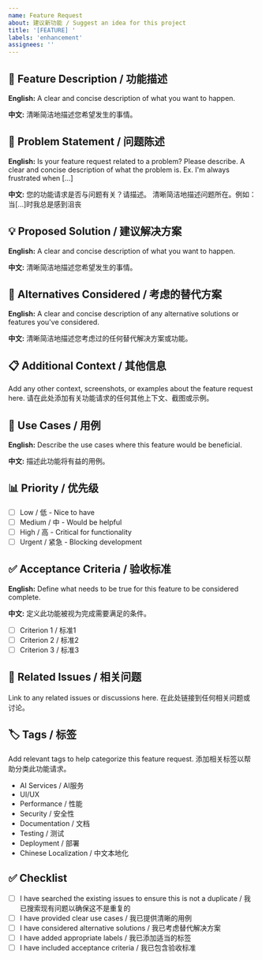 ```yaml
---
name: Feature Request
about: 建议新功能 / Suggest an idea for this project
title: '[FEATURE] '
labels: 'enhancement'
assignees: ''
---
```


## 🚀 Feature Description / 功能描述

**English:**
A clear and concise description of what you want to happen.

**中文:**
清晰简洁地描述您希望发生的事情。

## 🎯 Problem Statement / 问题陈述

**English:**
Is your feature request related to a problem? Please describe.
A clear and concise description of what the problem is. Ex. I'm always frustrated when [...]

**中文:**
您的功能请求是否与问题有关？请描述。
清晰简洁地描述问题所在。例如：当[...]时我总是感到沮丧

## 💡 Proposed Solution / 建议解决方案

**English:**
A clear and concise description of what you want to happen.

**中文:**
清晰简洁地描述您希望发生的事情。

## 🔄 Alternatives Considered / 考虑的替代方案

**English:**
A clear and concise description of any alternative solutions or features you've considered.

**中文:**
清晰简洁地描述您考虑过的任何替代解决方案或功能。

## 📋 Additional Context / 其他信息

Add any other context, screenshots, or examples about the feature request here.
请在此处添加有关功能请求的任何其他上下文、截图或示例。

## 🎯 Use Cases / 用例

**English:**
Describe the use cases where this feature would be beneficial.

**中文:**
描述此功能将有益的用例。

## 📊 Priority / 优先级

- [ ] Low / 低 - Nice to have
- [ ] Medium / 中 - Would be helpful
- [ ] High / 高 - Critical for functionality
- [ ] Urgent / 紧急 - Blocking development

## ✅ Acceptance Criteria / 验收标准

**English:**
Define what needs to be true for this feature to be considered complete.

**中文:**
定义此功能被视为完成需要满足的条件。

- [ ] Criterion 1 / 标准1
- [ ] Criterion 2 / 标准2
- [ ] Criterion 3 / 标准3

## 🔗 Related Issues / 相关问题

Link to any related issues or discussions here.
在此处链接到任何相关问题或讨论。

## 🏷️ Tags / 标签

Add relevant tags to help categorize this feature request.
添加相关标签以帮助分类此功能请求。

- AI Services / AI服务
- UI/UX
- Performance / 性能
- Security / 安全性
- Documentation / 文档
- Testing / 测试
- Deployment / 部署
- Chinese Localization / 中文本地化

## ✅ Checklist

- [ ] I have searched the existing issues to ensure this is not a duplicate / 我已搜索现有问题以确保这不是重复的
- [ ] I have provided clear use cases / 我已提供清晰的用例
- [ ] I have considered alternative solutions / 我已考虑替代解决方案
- [ ] I have added appropriate labels / 我已添加适当的标签
- [ ] I have included acceptance criteria / 我已包含验收标准